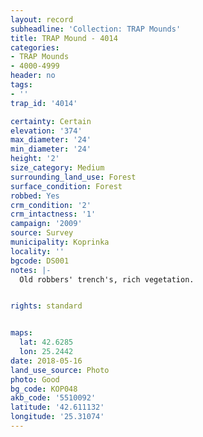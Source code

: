 ```yaml
---
layout: record
subheadline: 'Collection: TRAP Mounds'
title: TRAP Mound - 4014
categories:
- TRAP Mounds
- 4000-4999
header: no
tags:
- ''
trap_id: '4014'

certainty: Certain
elevation: '374'
max_diameter: '24'
min_diameter: '24'
height: '2'
size_category: Medium
surrounding_land_use: Forest
surface_condition: Forest
robbed: Yes
crm_condition: '2'
crm_intactness: '1'
campaign: '2009'
source: Survey
municipality: Koprinka
locality: ''
bgcode: DS001
notes: |-
  Old robbers' trench's, rich vegetation.


rights: standard


maps:
  lat: 42.6285
  lon: 25.2442
date: 2018-05-16
land_use_source: Photo
photo: Good
bg_code: КОР048
akb_code: '5510092'
latitude: '42.611132'
longitude: '25.31074'
---
```

